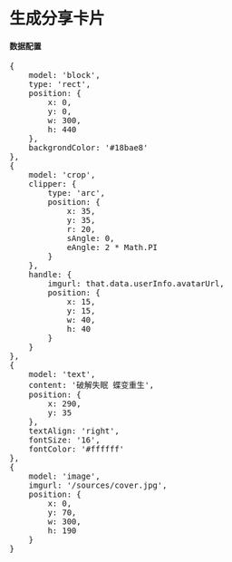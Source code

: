 # 生成分享卡片

#### 数据配置
<pre>
{
	model: 'block',
	type: 'rect',
	position: {
		x: 0,
		y: 0,
		w: 300,
		h: 440
	},
	backgrondColor: '#18bae8'
},
{
	model: 'crop',
	clipper: {
		type: 'arc',
		position: {
			x: 35,
			y: 35,
			r: 20,
			sAngle: 0,
			eAngle: 2 * Math.PI
		}
	},
	handle: {
		imgurl: that.data.userInfo.avatarUrl,
		position: {
			x: 15,
			y: 15,
			w: 40,
			h: 40
		}
	}
},
{
	model: 'text',
	content: '破解失眠 蝶变重生',
	position: {
		x: 290,
		y: 35
	},
	textAlign: 'right',
	fontSize: '16',
	fontColor: '#ffffff'
},
{
	model: 'image',
	imgurl: '/sources/cover.jpg',
	position: {
		x: 0,
		y: 70,
		w: 300,
		h: 190
	}
}
</pre>
